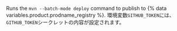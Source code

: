 Runs the `mvn --batch-mode deploy` command to publish to {% data variables.product.prodname_registry %}. 環境変数`GITHUB_TOKEN`には、`GITHUB_TOKEN`シークレットの内容が設定されます。
